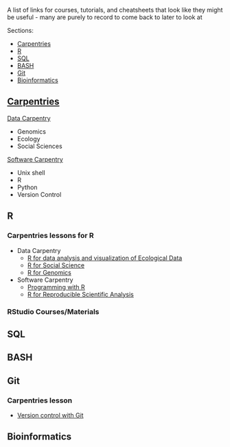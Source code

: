 A list of links for courses, tutorials, and cheatsheets that look like they might be useful - many are purely to record to come back to later to look at

Sections:
- [Carpentries](#Carpentries)
- [R](#R)
- [SQL](#SQL)
- [BASH](#BASH)
- [Git](#Git)
- [Bioinformatics](#Bioinformatics)


## [Carpentries](http://carpentries.org)

[Data Carpentry](http://datacarpentry.org)
- Genomics
- Ecology
- Social Sciences

[Software Carpentry](https://software-carpentry.org/lessons/)
- Unix shell
- R
- Python
- Version Control



## R

### Carpentries lessons for R
- Data Carpentry 
  - [R for data analysis and visualization of Ecological Data](https://datacarpentry.org/R-ecology-lesson/)
  - [R for Social Science](https://datacarpentry.org/r-socialsci/)
  - [R for Genomics](https://datacarpentry.org/R-genomics/)
- Software Carpentry
  - [Programming with R](http://swcarpentry.github.io/r-novice-inflammation)
  - [R for Reproducible Scientific Analysis](http://swcarpentry.github.io/r-novice-gapminder)

### RStudio Courses/Materials


## SQL

## BASH

## Git

### Carpentries lesson
- [Version control with Git](http://swcarpentry.github.io/git-novice)

## Bioinformatics
